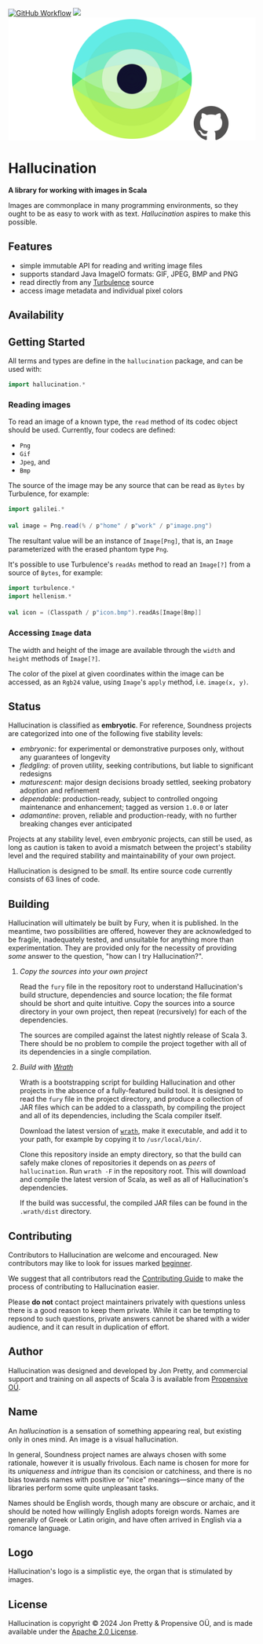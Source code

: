 [<img alt="GitHub Workflow" src="https://img.shields.io/github/actions/workflow/status/propensive/hallucination/main.yml?style=for-the-badge" height="24">](https://github.com/propensive/hallucination/actions)
[<img src="https://img.shields.io/discord/633198088311537684?color=8899f7&label=DISCORD&style=for-the-badge" height="24">](https://discord.com/invite/MBUrkTgMnA)
<img src="/doc/images/github.png" valign="middle">

# Hallucination

__A library for working with images in Scala__

Images are commonplace in many programming environments, so they ought to be as
easy to work with as text. _Hallucination_ aspires to make this possible.

## Features

- simple immutable API for reading and writing image files
- supports standard Java ImageIO formats: GIF, JPEG, BMP and PNG
- read directly from any [Turbulence](https://github.com/propensive/turbulence) source
- access image metadata and individual pixel colors


## Availability



## Getting Started

All terms and types are define in the `hallucination` package, and can be used with:
```scala
import hallucination.*
```

### Reading images

To read an image of a known type, the `read` method of its codec object should
be used. Currently, four codecs are defined:
 - `Png`
 - `Gif`
 - `Jpeg`, and
 - `Bmp`

The source of the image may be any source that can be read as `Bytes` by
Turbulence, for example:
```scala
import galilei.*

val image = Png.read(% / p"home" / p"work" / p"image.png")
```

The resultant value will be an instance of `Image[Png]`, that is, an `Image`
parameterized with the erased phantom type `Png`.

It's possible to use Turbulence's `readAs` method to read an `Image[?]` from a
source of `Bytes`, for example:
```scala
import turbulence.*
import hellenism.*

val icon = (Classpath / p"icon.bmp").readAs[Image[Bmp]]
```

### Accessing `Image` data

The width and height of the image are available through the `width` and
`height` methods of `Image[?]`.

The color of the pixel at given coordinates within the image can be accessed,
as an `Rgb24` value, using `Image`'s `apply` method, i.e. `image(x, y)`.



## Status

Hallucination is classified as __embryotic__. For reference, Soundness projects are
categorized into one of the following five stability levels:

- _embryonic_: for experimental or demonstrative purposes only, without any guarantees of longevity
- _fledgling_: of proven utility, seeking contributions, but liable to significant redesigns
- _maturescent_: major design decisions broady settled, seeking probatory adoption and refinement
- _dependable_: production-ready, subject to controlled ongoing maintenance and enhancement; tagged as version `1.0.0` or later
- _adamantine_: proven, reliable and production-ready, with no further breaking changes ever anticipated

Projects at any stability level, even _embryonic_ projects, can still be used,
as long as caution is taken to avoid a mismatch between the project's stability
level and the required stability and maintainability of your own project.

Hallucination is designed to be _small_. Its entire source code currently consists
of 63 lines of code.

## Building

Hallucination will ultimately be built by Fury, when it is published. In the
meantime, two possibilities are offered, however they are acknowledged to be
fragile, inadequately tested, and unsuitable for anything more than
experimentation. They are provided only for the necessity of providing _some_
answer to the question, "how can I try Hallucination?".

1. *Copy the sources into your own project*
   
   Read the `fury` file in the repository root to understand Hallucination's build
   structure, dependencies and source location; the file format should be short
   and quite intuitive. Copy the sources into a source directory in your own
   project, then repeat (recursively) for each of the dependencies.

   The sources are compiled against the latest nightly release of Scala 3.
   There should be no problem to compile the project together with all of its
   dependencies in a single compilation.

2. *Build with [Wrath](https://github.com/propensive/wrath/)*

   Wrath is a bootstrapping script for building Hallucination and other projects in
   the absence of a fully-featured build tool. It is designed to read the `fury`
   file in the project directory, and produce a collection of JAR files which can
   be added to a classpath, by compiling the project and all of its dependencies,
   including the Scala compiler itself.
   
   Download the latest version of
   [`wrath`](https://github.com/propensive/wrath/releases/latest), make it
   executable, and add it to your path, for example by copying it to
   `/usr/local/bin/`.

   Clone this repository inside an empty directory, so that the build can
   safely make clones of repositories it depends on as _peers_ of `hallucination`.
   Run `wrath -F` in the repository root. This will download and compile the
   latest version of Scala, as well as all of Hallucination's dependencies.

   If the build was successful, the compiled JAR files can be found in the
   `.wrath/dist` directory.

## Contributing

Contributors to Hallucination are welcome and encouraged. New contributors may like
to look for issues marked
[beginner](https://github.com/propensive/hallucination/labels/beginner).

We suggest that all contributors read the [Contributing
Guide](/contributing.md) to make the process of contributing to Hallucination
easier.

Please __do not__ contact project maintainers privately with questions unless
there is a good reason to keep them private. While it can be tempting to
repsond to such questions, private answers cannot be shared with a wider
audience, and it can result in duplication of effort.

## Author

Hallucination was designed and developed by Jon Pretty, and commercial support and
training on all aspects of Scala 3 is available from [Propensive
O&Uuml;](https://propensive.com/).



## Name

An _hallucination_ is a sensation of something appearing real, but existing
only in ones mind. An image is a visual hallucination.

In general, Soundness project names are always chosen with some rationale,
however it is usually frivolous. Each name is chosen for more for its
_uniqueness_ and _intrigue_ than its concision or catchiness, and there is no
bias towards names with positive or "nice" meanings—since many of the libraries
perform some quite unpleasant tasks.

Names should be English words, though many are obscure or archaic, and it
should be noted how willingly English adopts foreign words. Names are generally
of Greek or Latin origin, and have often arrived in English via a romance
language.

## Logo

Hallucination's logo is a simplistic eye, the organ that is stimulated by images.

## License

Hallucination is copyright &copy; 2024 Jon Pretty & Propensive O&Uuml;, and
is made available under the [Apache 2.0 License](/license.md).

